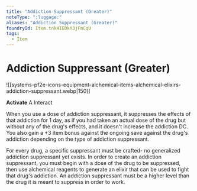 ```yaml
---
title: "Addiction Suppressant (Greater)"
noteType: ":luggage:"
aliases: "Addiction Suppressant (Greater)"
foundryId: Item.tnk4IEDkY3jFmCqU
tags:
  - Item
---
```


# Addiction Suppressant (Greater)
![[systems-pf2e-icons-equipment-alchemical-items-alchemical-elixirs-addiction-suppressant.webp|150]]

**Activate** A Interact

When you use a dose of addiction suppressant, it suppresses the effects of that addiction for 1 day, as if you had taken an actual dose of the drug but without any of the drug's effects, and it doesn't increase the addiction DC. You also gain a +3 item bonus against the ongoing save against the drug's addiction depending on the type of addiction suppressant.

For every drug, a specific suppressant must be crafted- no generalized addiction suppressant yet exists. In order to create an addiction suppressant, you must begin with a dose of the drug to be suppressed, then use alchemical reagents to generate an elixir that can be used to fight that drug's addiction. An addiction suppressant must be a higher level than the drug it is meant to suppress in order to work.
